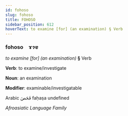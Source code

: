 ```yaml
---
id: fohoso
slug: fohoso
title: FOHOSO
sidebar_position: 612
hoverText: to examine [for] (an examination) § Verb
---
```


### fohoso&emsp;<span kind="abugida">ɤɂɐ</span>

*to examine [for] (an examination)* **§** Verb

**Verb**: to examine/investigate

**Noun**: an examination

**Modifier**: examinable/investigatable

Arabic فَحَصَ faḥaṣa undefined

*Afroasiatic Language Family*
